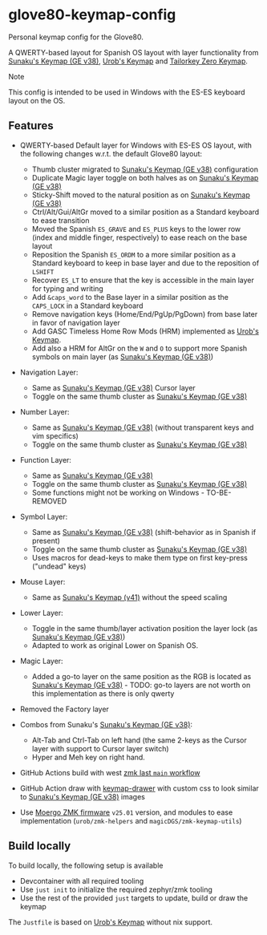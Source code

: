 # glove80-keymap-config

Personal keymap config for the Glove80.

A QWERTY-based layout for Spanish OS layout with layer functionality from [Sunaku's Keymap (GE v38)], [Urob's Keymap] and [Tailorkey Zero Keymap].

> [!NOTE]
> This config is intended to be used in Windows with the ES-ES keyboard layout on the OS.

## Features

- QWERTY-based Default layer for Windows with ES-ES OS layout, with the following changes w.r.t. the default Glove80 layout:

  - Thumb cluster migrated to [Sunaku's Keymap (GE v38)] configuration
  - Duplicate Magic layer toggle on both halves as on [Sunaku's Keymap (GE v38)]
  - Sticky-Shift moved to the natural position as on [Sunaku's Keymap (GE v38)]
  - Ctrl/Alt/Gui/AltGr moved to a similar position as a Standard keyboard to ease transition
  - Moved the Spanish `ES_GRAVE` and `ES_PLUS` keys to the lower row (index and middle finger, respectively) to ease reach on the base layout
  - Reposition the Spanish `ES_ORDM` to a more similar position as a Standard keyboard to keep in base layer and due to the reposition of `LSHIFT`
  - Recover `ES_LT` to ensure that the key is accessible in the main layer for typing and writing
  - Add `&caps_word` to the Base layer in a similar position as the `CAPS_LOCK` in a Standard keyboard
  - Remove navigation keys (Home/End/PgUp/PgDown) from base later in favor of navigation layer
  - Add GASC Timeless Home Row Mods (HRM) implemented as [Urob's Keymap].
  - Add also a HRM for AltGr on the `W` and `O` to support more Spanish symbols on main layer (as [Sunaku's Keymap (GE v38)])

- Navigation Layer:

  - Same as [Sunaku's Keymap (GE v38)] Cursor layer
  - Toggle on the same thumb cluster as [Sunaku's Keymap (GE v38)]

- Number Layer:

  - Same as [Sunaku's Keymap (GE v38)] (without transparent keys and vim specifics)
  - Toggle on the same thumb cluster as [Sunaku's Keymap (GE v38)]

- Function Layer:

  - Same as [Sunaku's Keymap (GE v38)]
  - Toggle on the same thumb cluster as [Sunaku's Keymap (GE v38)]
  - Some functions might not be working on Windows - TO-BE-REMOVED

- Symbol Layer:

  - Same as [Sunaku's Keymap (GE v38)] (shift-behavior as in Spanish if present)
  - Toggle on the same thumb cluster as [Sunaku's Keymap (GE v38)]
  - Uses macros for dead-keys to make them type on first key-press ("undead" keys)

- Mouse Layer:
  - Same as [Sunaku's Keymap (v41)] without the speed scaling

- Lower Layer:

  - Toggle in the same thumb/layer activation position the layer lock (as [Sunaku's Keymap (GE v38)])
  - Adapted to work as original Lower on Spanish OS.

- Magic Layer:

  - Added a go-to layer on the same position as the RGB is located as [Sunaku's Keymap (GE v38)] - TODO: go-to layers are not worth on this implementation as there is only qwerty

- Removed the Factory layer

- Combos from Sunaku's [Sunaku's Keymap (GE v38)]:

  - Alt-Tab and Ctrl-Tab on left hand (the same 2-keys as the Cursor layer with support to Cursor layer switch)
  - Hyper and Meh key on right hand.

- GitHub Actions build with west [zmk last `main` workflow](https://github.com/zmkfirmware/zmk/blob/main/.github/workflows/build.yml)
- GitHub Action draw with [keymap-drawer](https://github.com/caksoylar/keymap-drawer) with custom css to look similar to [Sunaku's Keymap (GE v38)] images
- Use [Moergo ZMK firmware](https://github.com/moergo-sc/zmk) `v25.01` version, and modules to ease implementation (`urob/zmk-helpers` and `magicDGS/zmk-keymap-utils`)

## Build locally

To build locally, the following setup is available

- Devcontainer with all required tooling
- Use `just init` to initialize the required zephyr/zmk tooling
- Use the rest of the provided `just` targets to update, build or draw the keymap

The `Justfile` is based on [Urob's Keymap] without nix support.



[Sunaku's Keymap (GE v38)]: https://github.com/sunaku/glove80-keymaps/tree/v38
[Sunaku's Keymap (v41)]: https://github.com/sunaku/glove80-keymaps/tree/v41
[Urob's Keymap]: https://github.com/urob/zmk-config
[Tailorkey Zero Keymap]: https://sites.google.com/view/keyboards/glove80_tailorkey